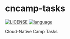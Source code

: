 # cncamp-tasks
<a href="http://www.wtfpl.net"><img src="https://img.shields.io/badge/license-WTFPL-blue" alt="LICENSE"></a>
<a href="https://go.dev"><img src="https://img.shields.io/badge/language-golang-blue" alt="language"></a>

Cloud-Native Camp Tasks
